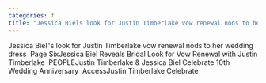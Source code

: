 ```yaml
---
categories: f
title: "Jessica Biels look for Justin Timberlake vow renewal nods to her wedding dress  Page Six"
---
```

Jessica Biel"s look for Justin Timberlake vow renewal nods to her wedding dress&nbsp;&nbsp;Page SixJessica Biel Reveals Bridal Look for Vow Renewal with Justin Timberlake&nbsp;&nbsp;PEOPLEJustin Timberlake & Jessica Biel Celebrate 10th Wedding Anniversary&nbsp;&nbsp;AccessJustin Timberlake Celebrate